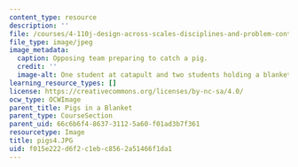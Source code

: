 ```yaml
---
content_type: resource
description: ''
file: /courses/4-110j-design-across-scales-disciplines-and-problem-contexts-spring-2013/f015e222d6f2c1ebc8562a51466f1da1_pigs4.JPG
file_type: image/jpeg
image_metadata:
  caption: Opposing team preparing to catch a pig.
  credit: ''
  image-alt: One student at catapult and two students holding a blanket.
learning_resource_types: []
license: https://creativecommons.org/licenses/by-nc-sa/4.0/
ocw_type: OCWImage
parent_title: Pigs in a Blanket
parent_type: CourseSection
parent_uid: 66c6b6f4-8637-3112-5a60-f01ad3b7f361
resourcetype: Image
title: pigs4.JPG
uid: f015e222-d6f2-c1eb-c856-2a51466f1da1
---
```

